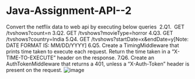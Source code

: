 # Java-Assignment-API--2
Convert the netflix data to web api by executing below queries 
2.Q1.  GET /tvshows?count=n
3.Q2. GET /tvshows?movieType=horror
4.Q3. GET /tvshows?country=India
5.Q4. GET /tvshows?startDate=x&endDate=y[Note: DATE FORMAT IS: MM/DD/YYYY]
6.Q5. Create a TimingMiddleware that prints time taken to execute each request. Return the time taken in a “X-TIME-TO-EXECUTE” header on the response.
7.Q6. Create an AuthTokenMiddleware that returns a 401, unless a “X-Auth-Token” header is present on the request.
![image](https://user-images.githubusercontent.com/86395379/150681664-f1d41266-17db-4f89-88c9-fd098c18f320.png)
